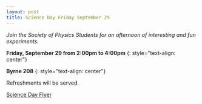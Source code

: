 ```yaml
---
layout: post
title: Science Day Friday September 29
---
```


*Join the Society of Physics Students for an afternoon of interesting and fun experiments.*  

**Friday, September 29 from 2:00pm to 4:00pm**
{: style="text-align: center"}

**Byrne 208**
{: style="text-align: center"}

Refreshments will be served.  

[Science Day Flyer](https://elandahl.github.io/images/Science-Day.pdf)
